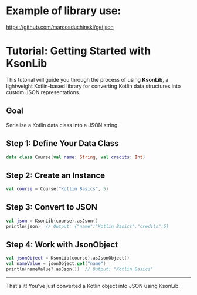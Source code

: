 
# Example of library use:

https://github.com/marcosduchinski/getjson

# Tutorial: Getting Started with KsonLib

This tutorial will guide you through the process of using **KsonLib**, a lightweight Kotlin-based library for converting Kotlin data structures into custom JSON representations.

## Goal

Serialize a Kotlin data class into a JSON string.

## Step 1: Define Your Data Class

```kotlin
data class Course(val name: String, val credits: Int)
```

## Step 2: Create an Instance

```kotlin
val course = Course("Kotlin Basics", 5)
```

## Step 3: Convert to JSON

```kotlin
val json = KsonLib(course).asJson()
println(json)  // Output: {"name":"Kotlin Basics","credits":5}
```

## Step 4: Work with JsonObject

```kotlin
val jsonObject = KsonLib(course).asJsonObject()
val nameValue = jsonObject.get("name")
println(nameValue?.asJson())  // Output: "Kotlin Basics"
```

---

That's it! You've just converted a Kotlin object into JSON using KsonLib.
